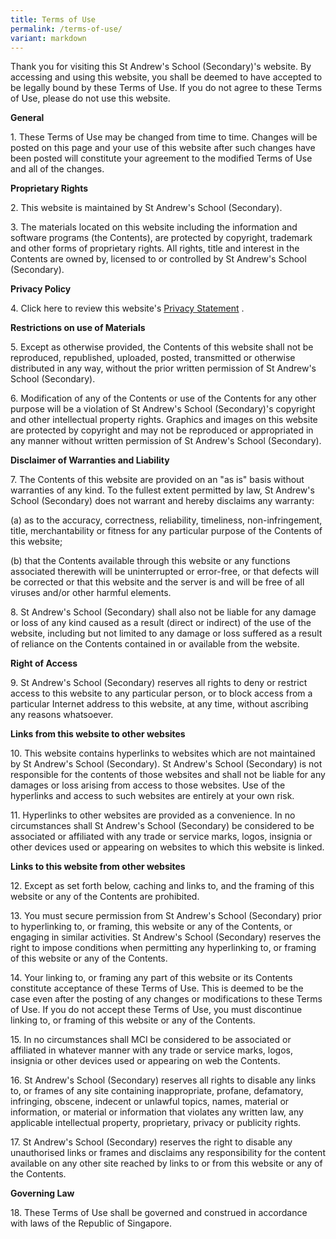 ```yaml
---
title: Terms of Use
permalink: /terms-of-use/
variant: markdown
---
```

Thank you for visiting this St Andrew's School (Secondary)'s website. By accessing and using this website, you shall be deemed to have accepted to be legally bound by these Terms of Use. If you do not agree to these Terms of Use, please do not use this website.

**General**

1\. These Terms of Use may be changed from time to time. Changes will be posted on this page and your use of this website after such changes have been posted will constitute your agreement to the modified Terms of Use and all of the changes.

**Proprietary Rights**

2\. This website is maintained by St Andrew's School (Secondary).

3\. The materials located on this website including the information and software programs (the Contents), are protected by copyright, trademark and other forms of proprietary rights. All rights, title and interest in the Contents are owned by, licensed to or controlled by St Andrew's School (Secondary).

**Privacy Policy**

4\. Click here to review this website's [Privacy Statement](https://standrewssec.moe.edu.sg/privacy/) .

**Restrictions on use of Materials**

5\. Except as otherwise provided, the Contents of this website shall not be reproduced, republished, uploaded, posted, transmitted or otherwise distributed in any way, without the prior written permission of St Andrew's School (Secondary).

6\. Modification of any of the Contents or use of the Contents for any other purpose will be a violation of St Andrew's School (Secondary)'s copyright and other intellectual property rights. Graphics and images on this website are protected by copyright and may not be reproduced or appropriated in any manner without written permission of St Andrew's School (Secondary).

**Disclaimer of Warranties and Liability**

7\. The Contents of this website are provided on an "as is" basis without warranties of any kind. To the fullest extent permitted by law, St Andrew's School (Secondary) does not warrant and hereby disclaims any warranty:

(a) as to the accuracy, correctness, reliability, timeliness, non-infringement, title, merchantability or fitness for any particular purpose of the Contents of this website;

(b) that the Contents available through this website or any functions associated therewith will be uninterrupted or error-free, or that defects will be corrected or that this website and the server is and will be free of all viruses and/or other harmful elements.

8\. St Andrew's School (Secondary) shall also not be liable for any damage or loss of any kind caused as a result (direct or indirect) of the use of the website, including but not limited to any damage or loss suffered as a result of reliance on the Contents contained in or available from the website.

**Right of Access**

9\. St Andrew's School (Secondary) reserves all rights to deny or restrict access to this website to any particular person, or to block access from a particular Internet address to this website, at any time, without ascribing any reasons whatsoever.

**Links from this website to other websites**

10\. This website contains hyperlinks to websites which are not maintained by St Andrew's School (Secondary). St Andrew's School (Secondary) is not responsible for the contents of those websites and shall not be liable for any damages or loss arising from access to those websites. Use of the hyperlinks and access to such websites are entirely at your own risk.

11\. Hyperlinks to other websites are provided as a convenience. In no circumstances shall St Andrew's School (Secondary) be considered to be associated or affiliated with any trade or service marks, logos, insignia or other devices used or appearing on websites to which this website is linked.

**Links to this website from other websites**

12\. Except as set forth below, caching and links to, and the framing of this website or any of the Contents are prohibited.

13\. You must secure permission from St Andrew's School (Secondary) prior to hyperlinking to, or framing, this website or any of the Contents, or engaging in similar activities. St Andrew's School (Secondary) reserves the right to impose conditions when permitting any hyperlinking to, or framing of this website or any of the Contents.

14\. Your linking to, or framing any part of this website or its Contents constitute acceptance of these Terms of Use. This is deemed to be the case even after the posting of any changes or modifications to these Terms of Use. If you do not accept these Terms of Use, you must discontinue linking to, or framing of this website or any of the Contents.

15\. In no circumstances shall MCI be considered to be associated or affiliated in whatever manner with any trade or service marks, logos, insignia or other devices used or appearing on web the Contents.

16\. St Andrew's School (Secondary) reserves all rights to disable any links to, or frames of any site containing inappropriate, profane, defamatory, infringing, obscene, indecent or unlawful topics, names, material or information, or material or information that violates any written law, any applicable intellectual property, proprietary, privacy or publicity rights.

17\. St Andrew's School (Secondary) reserves the right to disable any unauthorised links or frames and disclaims any responsibility for the content available on any other site reached by links to or from this website or any of the Contents.

**Governing Law**

18\. These Terms of Use shall be governed and construed in accordance with laws of the Republic of Singapore.
